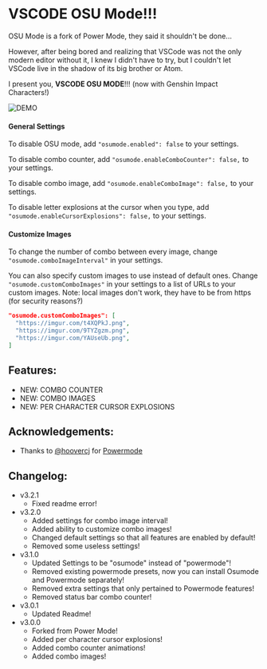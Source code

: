 # VSCODE OSU Mode!!!

OSU Mode is a fork of Power Mode, they said it shouldn't be done...

However, after being bored and realizing that VSCode was not the only modern editor without it, I knew I didn't have to try, but I couldn't let VSCode live in the shadow of its big brother or Atom.

I present you, **VSCODE OSU MODE**!!! (now with Genshin Impact Characters!)

![DEMO](https://raw.githubusercontent.com/ao-shen/vscode-power-mode/master/images/demo-osu.gif)

#### General Settings
To disable OSU mode, add `"osumode.enabled": false` to your settings.

To disable combo counter, add `"osumode.enableComboCounter": false,` to your settings.

To disable combo image, add `"osumode.enableComboImage": false,` to your settings.

To disable letter explosions at the cursor when you type, add `"osumode.enableCursorExplosions": false,` to your settings.

#### Customize Images
To change the number of combo between every image, change `"osumode.comboImageInterval"` in your settings.

You can also specify custom images to use instead of default ones. Change `"osumode.customComboImages"` in your settings to a list of URLs to your custom images. Note: local images don't work, they have to be from https (for security reasons?)

```json
"osumode.customComboImages": [
  "https://imgur.com/t4XQPkJ.png",
  "https://imgur.com/9TYZgzm.png",
  "https://imgur.com/YAUseUb.png",
]
```


## Features:
* NEW: COMBO COUNTER
* NEW: COMBO IMAGES
* NEW: PER CHARACTER CURSOR EXPLOSIONS

## Acknowledgements:
* Thanks to [@hoovercj](https://github.com/hoovercj) for [Powermode](https://github.com/hoovercj/vscode-power-mode)

## Changelog:
- v3.2.1
  - Fixed readme error!
- v3.2.0
  - Added settings for combo image interval!
  - Added ability to customize combo images!
  - Changed default settings so that all features are enabled by default!
  - Removed some useless settings!
- v3.1.0
  - Updated Settings to be "osumode" instead of "powermode"!
  - Removed existing powermode presets, now you can install Osumode and Powermode separately!
  - Removed extra settings that only pertained to Powermode features!
  - Removed status bar combo counter!
- v3.0.1
  - Updated Readme!
- v3.0.0
  - Forked from Power Mode!
  - Added per character cursor explosions!
  - Added combo counter animations!
  - Added combo images!